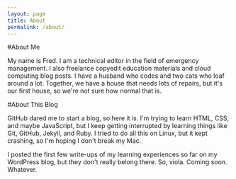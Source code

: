 ```yaml
---
layout: page
title: About
permalink: /about/
---
```


#About Me

My name is Fred. I am a technical editor in the field of emergency management. I also freelance copyedit education materials and cloud computing blog posts. I have a husband who codes and two cats who loaf around a lot. Together, we have a house that needs lots of repairs, but it's our first house, so we're not sure how normal that is.

#About This Blog

GitHub dared me to start a blog, so here it is. I'm trying to learn HTML, CSS, and maybe JavaScript, but I keep getting interrupted by learning things like Git, GitHub, Jekyll, and Ruby. I tried to do all this on Linux, but it kept crashing, so I'm hoping I don't break my Mac.

I posted the first few write-ups of my learning experiences so far on my WordPress blog, but they don't really belong there. So, viola. Coming soon. Whatever.
